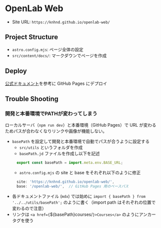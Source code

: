 # OpenLab Web

- Site URL: `https://knhnd.github.io/openlab-web/`

## Project Structure

- `astro.config.mjs`: ページ全体の設定
- `src/content/docs/`: マークダウンでページを作成

## Deploy

[公式ドキュメント](https://docs.astro.build/ja/guides/deploy/github/)を参考に GitHub Pages にデプロイ

## Trouble Shooting

### 開発と本番環境でPATHが変わってしまう

ローカルサーバ（`npm run dev`）と本番環境（GitHub Pages）で URL が変わるためパスが合わなくなりリンクや画像が機能しない。

- `basePath` を設定して開発と本番環境で自動でパスが合うように設定する
    - `src/utils` というフォルダを作成
    - `basePath.jd` ファイルを作成し以下を記述
    ```js
      export const basePath = import.meta.env.BASE_URL;
    ```
    - `astro.config.mjs` の site と base をそれぞれ以下のように修正
    ```js
      site: 'https://knhnd.github.io/openlab-web/',
      base: '/openlab-web/',  // GitHub Pages 用のベースパス
    ```
- 各ドキュメントファイル (`mdx`) では始めに `import { basePath } from '../../utils/basePath';` のように書く（import path はそれぞれの位置で変わるので注意）
- リンクは `<a href={`${basePath}courses/`}>Courses</a>` のようにアンカータグを使う


